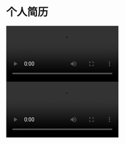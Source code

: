 # 个人简历
<video src="https://user-images.githubusercontent.com/51397676/268526681-31669bd8-ba37-4c64-8f64-3c40633c4072.mp4" controls>
  Your browser does not support the video tag.
</video>

<video src="https://user-images.githubusercontent.com/103125590/271912695-2c37378c-fbc0-4682-a7b8-f1ba763cec45.mp4" controls>
  Your browser does not support the video tag.
</video>

